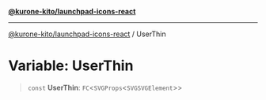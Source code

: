 [**@kurone-kito/launchpad-icons-react**](../README.md)

***

[@kurone-kito/launchpad-icons-react](../globals.md) / UserThin

# Variable: UserThin

> `const` **UserThin**: `FC`\<`SVGProps`\<`SVGSVGElement`\>\>
